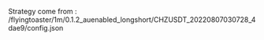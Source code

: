 Strategy come from : /flyingtoaster/1m/0.1.2_auenabled_longshort/CHZUSDT_20220807030728_4dae9/config.json